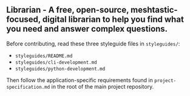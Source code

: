 ## Librarian -  A free, open-source, meshtastic-focused, digital librarian to help you find what you need and answer complex questions. 

Before contributing, read these three styleguide files in `styleguides/`:

- `styleguides/README.md`
- `styleguides/cli-development.md`
- `styleguides/python-development.md`

Then follow the application-specific requirements found in `project-specification.md` in the root of the main project repository.
